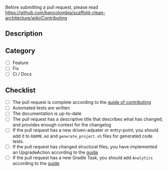 Before submitting a pull request, please read
https://github.com/bancolombia/scaffold-clean-architecture/wiki/Contributing

## Description
<!--- Describe your changes in detail -->

## Category
- [ ] Feature
- [ ] Fix
- [ ] Ci / Docs

## Checklist
- [ ] The pull request is complete according to the [guide of contributing](https://github.com/bancolombia/scaffold-clean-architecture/wiki/Contributing)
- [ ] Automated tests are written
- [ ] The documentation is up-to-date
- [ ] The pull request has a descriptive title that describes what has changed, and provides enough context for the changelog
- [ ] If the pull request has a new driven-adpater or entry-point, you should add it to `RADME.md` and `generate_project.sh` files for generated code tests.
- [ ] If the pull request has changed structural files, you have implemented an UpgradeAction according to the [guide](https://github.com/bancolombia/scaffold-clean-architecture/wiki/Contributing#upgradeaction)
- [ ] If the pull request has a new Gradle Task, you should add `Analytics` according to the [guide](https://github.com/bancolombia/scaffold-clean-architecture/wiki/Contributing#analytics)

